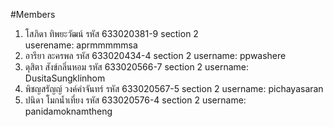 #Members

1. 	โสภิดา ทิพยะวัฒน์	รหัส 633020381-9	section 2	
	userename: aprmmmmmsa
2.	อารียา ละครพล	รหัส 633020434-4	section 2
	username: ppwashere
3.	ดุสิตา สังข์กลิ่นหอม	รหัส 633020566-7	section	2
	username: DusitaSungklinhom
4. 	พิชญสรัญญ์ วงค์คำจันทร์	รหัส 633020567-5	section 2
	username: pichayasaran
4. 	ปนิดา โมกน้ำเที่ยง	รหัส 633020576-4	section 2
	username: panidamoknamtheng
	
